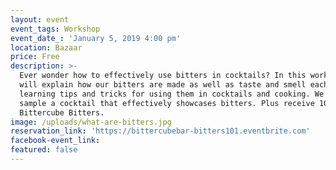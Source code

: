 ```yaml
---
layout: event
event_tags: Workshop
event_date_: 'January 5, 2019 4:00 pm'
location: Bazaar
price: Free
description: >-
  Ever wonder how to effectively use bitters in cocktails? In this workshop we
  will explain how our bitters are made as well as taste and smell each of them,
  learning tips and tricks for using them in cocktails and cooking. We will also
  sample a cocktail that effectively showcases bitters. Plus receive 10% off all
  Bittercube Bitters.
image: /uploads/what-are-bitters.jpg
reservation_link: 'https://bittercubebar-bitters101.eventbrite.com'
facebook-event_link:
featured: false
---
```


